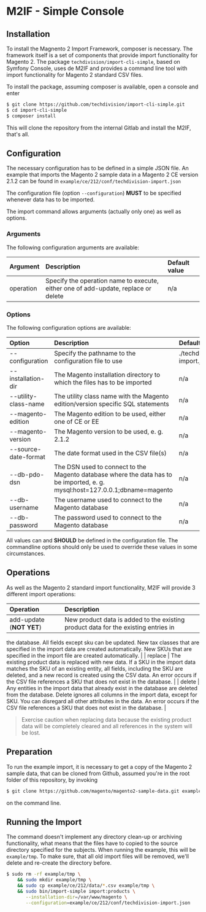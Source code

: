 # M2IF - Simple Console

## Installation

To install the Magnento 2 Import Framework, composer is necessary. The framework itself is a set of components
that provide import functionality for Magento 2. The package `techdivision/import-cli-simple`, based on Symfony 
Console, uses de M2IF and provides a command line tool with import functionality for Magento 2 standard CSV 
files.

To install the package, assuming composer is available, open a console and enter

```sh
$ git clone https://github.com/techdivision/import-cli-simple.git
$ cd import-cli-simple
$ composer install
```

This will clone the repository from the internal Gitlab and install the M2IF, that's all.

## Configuration

The necessary configuration has to be defined in a simple JSON file. An example that imports the Magento 2 
sample data in a Magento 2 CE version 2.1.2 can be found in `example/ce/212/conf/techdivision-import.json`

The configuration file (option `--configuration`) **MUST** to be specified whenever data has to be imported.

The import command allows arguments (actually only one) as well as options.

### Arguments

The following configuration arguments are available:

| Argument             | Description                                                     | Default value |
|:---------------------|:----------------------------------------------------------------|:--------------|
| operation            | Specify the operation name to execute, either one of add-update, replace or delete | n/a |

### Options

The following configuration options are available:

| Option               | Description                                                     | Default value |
|:---------------------|:----------------------------------------------------------------|:--------------|
| --configuration      | Specify the pathname to the configuration file to use | ./techdivision-import.json |
| --installation-dir   | The Magento installation directory to which the files has to be imported | n/a |
| --utility-class-name | The utility class name with the Magento edition/version specific SQL statements | n/a |
| --magento-edition    | The Magento edition to be used, either one of CE or EE | n/a |
| --magento-version    | The Magento version to be used, e. g. 2.1.2 | n/a |
| --source-date-format | The date format used in the CSV file(s) | n/a |
| --db-pdo-dsn         | The DSN used to connect to the Magento database where the data has to be imported, e. g. mysql:host=127.0.0.1;dbname=magento | n/a |
| --db-username        | The username used to connect to the Magento database | n/a |
| --db-password        | The password used to connect to the Magento database | n/a |

All values can and **SHOULD** be defined in the configuration file. The commandline options should only be 
used to override these values in some circumstances.

## Operations

As well as the Magento 2 standard import functionality, M2IF will provide 3 different import operations:

| Operation                 | Description
|:--------------------------|:-----------------------------------------------------------------------------------|
| add-update (**NOT YET**)  | New product data is added to the existing product data for the existing entries in 
the database. All fields except sku can be updated. New tax classes that are specified in the import data are 
created automatically. New SKUs that are specified in the import file are created automatically. |
| replace                   | The existing product data is replaced with new data. If a SKU in the import data 
matches the SKU of an existing entity, all fields, including the SKU are deleted, and a new record is created 
using the CSV data. An error occurs if the CSV file references a SKU that does not exist in the database. |
| delete                    | Any entities in the import data that already exist in the database are deleted from the 
database. Delete ignores all columns in the import data, except for SKU. You can disregard all other attributes 
in the data. An error occurs if the CSV file references a SKU that does not exist in the database. |

> Exercise caution when replacing data because the existing product data will be completely cleared and all 
> references in the system will be lost.

## Preparation

To run the example import, it is necessary to get a copy of the Magento 2 sample data, that can be cloned 
from Github, assumed you're in the root folder of this repository, by invoking

```sh
$ git clone https://github.com/magento/magento2-sample-data.git example/magento2-sample-data
```

on the command line.

## Running the Import

The command doesn't implement any directory clean-up or archiving functionality, what means that the files
have to copied to the source directory specified for the subjects. When running the example, this will be
`example/tmp`. To make sure, that all old import files will be removed, we'll delete and re-create the 
directory before.

```sh
$ sudo rm -rf example/tmp \ 
    && sudo mkdir example/tmp \
    && sudo cp example/ce/212/data/*.csv example/tmp \
    && sudo bin/import-simple import:products \
       --installation-dir=/var/www/magento \
       --configuration=example/ce/212/conf/techdivision-import.json
```